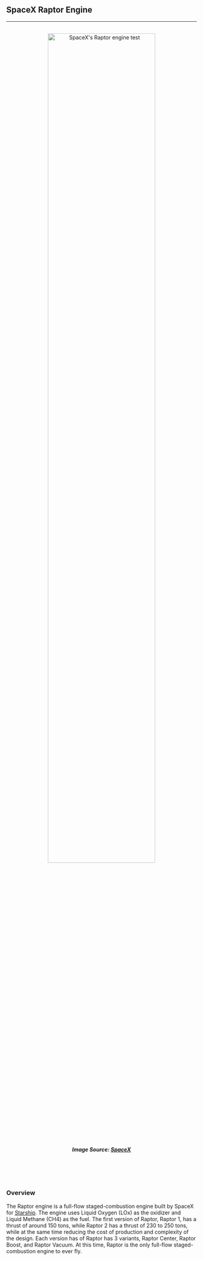 <header align="center">
<h2 align="left">SpaceX Raptor Engine</h2>
<hr/>
<br/>
<img src="https://live.staticflickr.com/5835/29916104756_2a0ecc2d98_b.jpg" alt="SpaceX's Raptor engine test" title="SpaceX's Raptor engine test"></a>
<style>
header img {
width: 75%;
}
</style>

<br/>

<h5> Image Source: <a href="https://flickr.com/spacex">SpaceX</a> </h5>

</header>

<br/>

### Overview

The Raptor engine is a full-flow staged-combustion engine built by SpaceX for <a href="/wiki/starship">Starship</a>. The engine uses Liquid Oxygen (LOx) as the oxidizer and Liquid Methane (CH4) as the fuel. The first version of Raptor, Raptor 1, has a thrust of around 150 tons, while Raptor 2 has a thrust of 230 to 250 tons, while at the same time reducing the cost of production and complexity of the design. Each version has of Raptor has 3 variants, Raptor Center, Raptor Boost, and Raptor Vacuum. At this time, Raptor is the only full-flow staged-combustion engine to ever fly. 

<br/>
